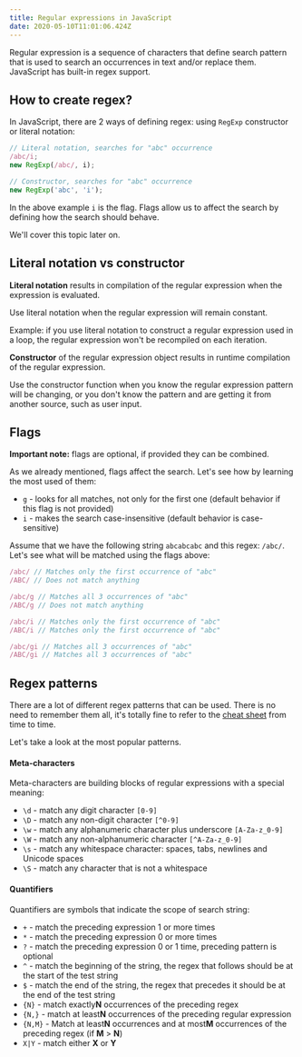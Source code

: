 ```yaml
---
title: Regular expressions in JavaScript
date: 2020-05-10T11:01:06.424Z
---
```

Regular expression is a sequence of characters that define search pattern that is used to search an occurrences in text and/or replace them. JavaScript has built-in regex support.

## How to create regex?

In JavaScript, there are 2 ways of defining regex: using `RegExp` constructor or literal notation:

```javascript
// Literal notation, searches for "abc" occurrence
/abc/i;
new RegExp(/abc/, i);

// Constructor, searches for "abc" occurrence
new RegExp('abc', 'i');
```

In the above example `i` is the flag. Flags allow us to affect the search by defining how the search should behave. 

We'll cover this topic later on.

## Literal notation vs constructor

**Literal notation** results in compilation of the regular expression when the expression is evaluated. 

Use literal notation when the regular expression will remain constant. 

Example: if you use literal notation to construct a regular expression used in a loop, the regular expression won't be recompiled on each iteration.

**Constructor** of the regular expression object results in runtime compilation of the regular expression. 

Use the constructor function when you know the regular expression pattern will be changing, or you don't know the pattern and are getting it from another source, such as user input.

## Flags

**Important note:** flags are optional, if provided they can be combined.

As we already mentioned, flags affect the search. Let's see how by learning the most used of them:

* `g` - looks for all matches, not only for the first one (default behavior if this flag is not provided)
* `i` - makes the search case-insensitive (default behavior is case-sensitive)

Assume that we have the following string `abcabcabc` and this regex: `/abc/`. Let's see what will be matched using the flags above:

```javascript
/abc/ // Matches only the first occurrence of "abc"
/ABC/ // Does not match anything

/abc/g // Matches all 3 occurrences of "abc"
/ABC/g // Does not match anything

/abc/i // Matches only the first occurrence of "abc"
/ABC/i // Matches only the first occurrence of "abc"

/abc/gi // Matches all 3 occurrences of "abc"
/ABC/gi // Matches all 3 occurrences of "abc"
```

## Regex patterns

There are a lot of different regex patterns that can be used. There is no need to remember them all, it's totally fine to refer to the [cheat sheet](https://www.keycdn.com/support/regex-cheatsheet) from time to time.

Let's take a look at the most popular patterns.

#### Meta-characters

Meta-characters are building blocks of regular expressions with a special meaning:

* `\d` - match any digit character `[0-9]`
* `\D` - match any non-digit character `[^0-9]`
* `\w` - match any alphanumeric character plus underscore `[A-Za-z_0-9]`
* `\W` - match any non-alphanumeric character `[^A-Za-z_0-9]`
* `\s` - match any whitespace character: spaces, tabs, newlines and Unicode spaces
* `\S` - match any character that is not a whitespace

#### Quantifiers

Quantifiers are symbols that indicate the scope of search string:

* `+` - match the preceding expression 1 or more times
* `*` - match the preceding expression 0 or more times
* `?` - match the preceding expression 0 or 1 time, preceding pattern is optional
* `^` - match the beginning of the string, the regex that follows should be at the start of the test string
* `$` - match the end of the string, the regex that precedes it should be at the end of the test string
* `{N}` - match exactly**N** occurrences of the preceding regex
* `{N,}` - match at least**N** occurrences of the preceding regular expression
* `{N,M}` - Match at least**N** occurrences and at most**M** occurrences of the preceding regex (if **M** > **N**)
* `X|Y` - match either **X** or **Y**